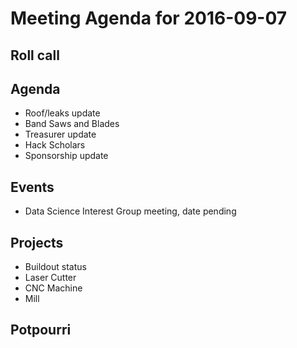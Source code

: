 Meeting Agenda for 2016-09-07
==============================

Roll call
---------

Agenda
------

- Roof/leaks update
- Band Saws and Blades
- Treasurer update
- Hack Scholars
- Sponsorship update

Events
------

- Data Science Interest Group meeting, date pending

Projects
--------

- Buildout status
- Laser Cutter
- CNC Machine
- Mill

Potpourri
---------

